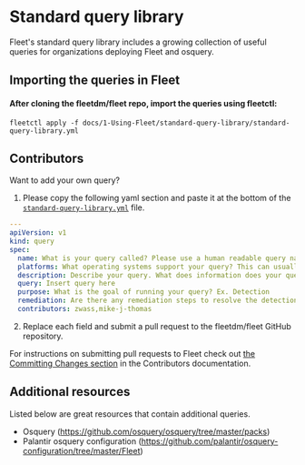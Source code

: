 # Standard query library

Fleet's standard query library includes a growing collection of useful queries for organizations deploying Fleet and osquery.

## Importing the queries in Fleet

#### After cloning the fleetdm/fleet repo, import the queries using fleetctl:
```
fleetctl apply -f docs/1-Using-Fleet/standard-query-library/standard-query-library.yml
```

## Contributors

Want to add your own query?

1. Please copy the following yaml section and paste it at the bottom of the [`standard-query-library.yml`](./standard-query-library.yml) file.
```yaml
---
apiVersion: v1
kind: query
spec:
  name: What is your query called? Please use a human readable query name.
  platforms: What operating systems support your query? This can usually be determined by the osquery tables included in your query. Heading to the https://osquery.io/schema webpage to see which operating systems are supported by the tables you include.
  description: Describe your query. What does information does your query reveal?
  query: Insert query here
  purpose: What is the goal of running your query? Ex. Detection
  remediation: Are there any remediation steps to resolve the detection triggered by your query? If not, insert "N/A."
  contributors: zwass,mike-j-thomas
```
2. Replace each field and submit a pull request to the fleetdm/fleet GitHub repository.

For instructions on submitting pull requests to Fleet check out [the Committing Changes section](https://github.com/fleetdm/fleet/blob/58445ede82550cb574775a83ae4cf5433f325a7e/docs/4-Contribution/4-Committing-Changes.md#committing-changes) in the Contributors documentation.

## Additional resources

Listed below are great resources that contain additional queries.

- Osquery (https://github.com/osquery/osquery/tree/master/packs)
- Palantir osquery configuration (https://github.com/palantir/osquery-configuration/tree/master/Fleet)
